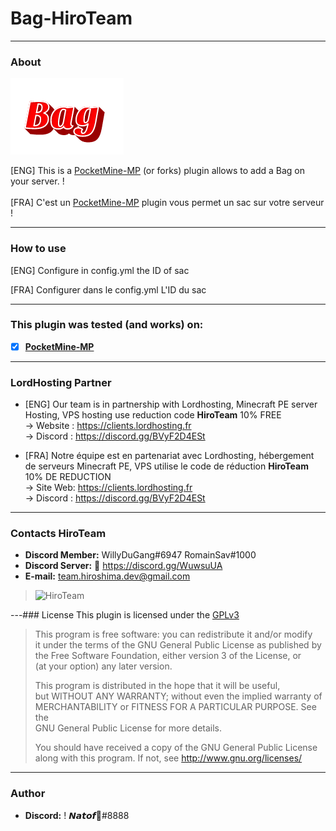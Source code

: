# Bag-HiroTeam
---
### About
![TopLuck](image/Bag.png)


[ENG] This is a [PocketMine-MP](https://github.com/pmmp/PocketMine-MP) (or forks) plugin allows to add a Bag on your server. ! <br/>
<br/>
[FRA] C'est un [PocketMine-MP](https://github.com/pmmp/PocketMine-MP) plugin vous permet un sac sur votre serveur ! <br/>

---
### How to use
[ENG] Configure in config.yml the ID of sac</br>

[FRA] Configurer dans le config.yml L'ID du sac</br>

---
### **This plugin was tested (and works) on:**

- [x] **[PocketMine-MP](https://github.com/pmmp/PocketMine-MP)**
---
### **LordHosting Partner**

- [ENG] Our team is in partnership with Lordhosting, Minecraft PE server Hosting, VPS hosting use reduction code __**HiroTeam**__ 10% FREE </br>
  -> Website : https://clients.lordhosting.fr </br>
  -> Discord : https://discord.gg/BVyF2D4ESt </br>

- [FRA] Notre équipe est en partenariat avec Lordhosting, hébergement de serveurs Minecraft PE, VPS utilise le code de réduction __**HiroTeam**__ 10% DE REDUCTION </br>
  -> Site Web: https://clients.lordhosting.fr </br>
  -> Discord : https://discord.gg/BVyF2D4ESt </br>
---
### Contacts HiroTeam

- **Discord Member:** WillyDuGang#6947 RomainSav#1000
- **Discord Server:** :link: https://discord.gg/WuwsuUA<br/>
- **E-mail:** team.hiroshima.dev@gmail.com<br/>

> ![HiroTeam](https://www.zupimages.net/up/20/25/mb59.png) </br>

---### License
This plugin is licensed under the [GPLv3](http://www.gnu.org/licenses/gpl-3.0.html)

>This program is free software: you can redistribute it and/or modify<br/>
>it under the terms of the GNU General Public License as published by<br/>
>the Free Software Foundation, either version 3 of the License, or<br/>
>(at your option) any later version.<br/>
>
>This program is distributed in the hope that it will be useful,<br/>
>but WITHOUT ANY WARRANTY; without even the implied warranty of<br/>
>MERCHANTABILITY or FITNESS FOR A PARTICULAR PURPOSE.  See the<br/>
>GNU General Public License for more details.<br/>
>
>You should have received a copy of the GNU General Public License<br/>
>along with this program.  If not, see http://www.gnu.org/licenses/
---
### Author
- **Discord:** ! 𝙉𝙖𝙩𝙤𝙛🌸#8888